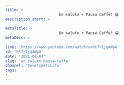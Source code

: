 ```yaml
---
title: > 
                        Un saluto + Pausa Caffè! 😁
description_short: > 
                        
metaTitle: > 
                        Un saluto + Pausa Caffè! 😁
metaDesc: > 
                        
link: 'https://www.youtube.com/watch?v=ht7rIjqAWpA'
id: 'ht7rIjqAWpA'
date: '2021-08-04'
slug: 'un-saluto-pausa-caffe'
channel: 'DevelopersLife'
tags: 
- 
---
```

